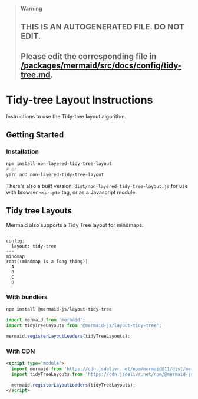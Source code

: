 > **Warning**
>
> ## THIS IS AN AUTOGENERATED FILE. DO NOT EDIT.
>
> ## Please edit the corresponding file in [/packages/mermaid/src/docs/config/tidy-tree.md](../../packages/mermaid/src/docs/config/tidy-tree.md).

# Tidy-tree Layout Instructions

Instructions to use the Tidy-tree layout algorithm.

## Getting Started

### Installation

```bash
npm install non-layered-tidy-tree-layout
# or
yarn add non-layered-tidy-tree-layout

```

There's also a built version: `dist/non-layered-tidy-tree-layout.js` for use with browser `<script>` tag, or as a Javascript module.

## Tidy tree Layouts

Mermaid also supports a Tidy Tree layout for mindmaps.

```
---
config:
  layout: tidy-tree
---
mindmap
root((mindmap is a long thing))
  A
  B
  C
  D
```

### With bundlers

```sh
npm install @mermaid-js/layout-tidy-tree
```

```ts
import mermaid from 'mermaid';
import tidyTreeLayouts from '@mermaid-js/layout-tidy-tree';

mermaid.registerLayoutLoaders(tidyTreeLayouts);
```

### With CDN

```html
<script type="module">
  import mermaid from 'https://cdn.jsdelivr.net/npm/mermaid@11/dist/mermaid.esm.min.mjs';
  import tidyTreeLayouts from 'https://cdn.jsdelivr.net/npm/@mermaid-js/layout-tidy-tree@0/dist/mermaid-layout-tidy-tree.esm.min.mjs';

  mermaid.registerLayoutLoaders(tidyTreeLayouts);
</script>
```
